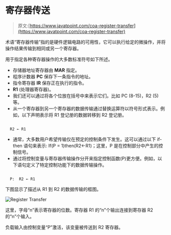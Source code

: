 # 寄存器传送

> 原文:[https://www.javatpoint.com/coa-register-transfer](https://www.javatpoint.com/coa-register-transfer)

术语“寄存器传输”指的是硬件逻辑电路的可用性，它可以执行给定的微操作，并将操作结果传输到相同或另一个寄存器。

用于指定各种寄存器操作的大多数标准符号如下所述。

*   存储器地址寄存器由 **MAR** 指定。
*   程序计数器 **PC** 保存下一条指令的地址。
*   指令寄存器 **IR** 保存正在执行的指令。
*   **R1** (处理器寄存器)。
*   我们还可以通过将各个位放在括号中来表示它们。比如 PC (8-15)，R2 (5)等。
*   从一个寄存器到另一个寄存器的数据传输通过替换运算符以符号形式表示。例如，以下声明表示将 R1 登记册的数据转移到 R2 登记册。

```

  R2 ← R1

```

*   通常，大多数用户希望传输仅在预定的控制条件下发生。这可以通过以下 if-then 语句来表示:
    If(P = 1)then(R2←R1)；这里，P 是在控制部分中产生的控制信号。
*   通过将控制变量与寄存器传输操作分开来指定控制函数(P)更方便。例如，以下语句定义了特定控制功能下的数据传输操作。

```

  P:  R2 ← R1

```

下图显示了描述从 R1 到 R2 的数据传输的框图。

![Register Transfer](../Images/5a571c8b684af9558f84f5e25cbfeacc.png)

这里，字母“n”表示寄存器的位数。寄存器 R1 的“n”个输出连接到寄存器 R2 的“n”个输入。

负载输入由控制变量“P”激活，该变量被传送到 R2 寄存器。